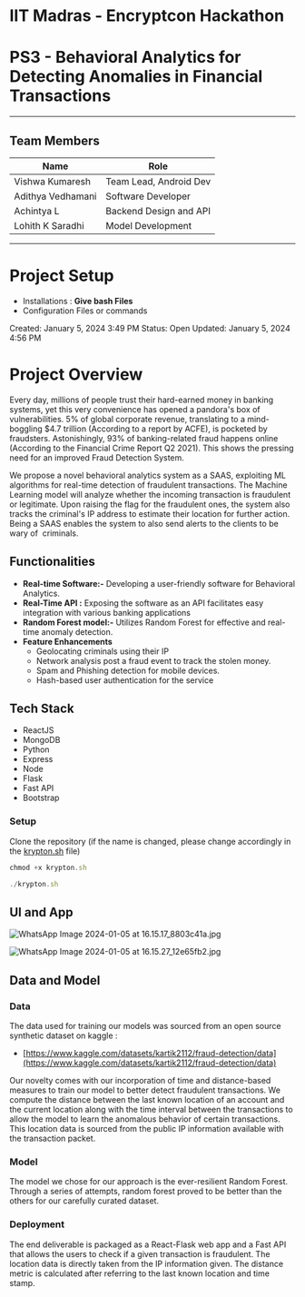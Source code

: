 # IIT Madras - Encryptcon Hackathon
# PS3 - Behavioral Analytics for Detecting Anomalies in Financial Transactions
***
## Team Members
| Name              | Role                  |
|-------------------|-----------------------|
| Vishwa Kumaresh   | Team Lead, Android Dev |
| Adithya Vedhamani | Software Developer    |
| Achintya L        | Backend Design and API |
| Lohith K Saradhi  | Model Development     |
***
# Project Setup
- Installations :  **Give bash Files**
- Configuration Files or commands


Created: January 5, 2024 3:49 PM
Status: Open
Updated: January 5, 2024 4:56 PM

### 

# Project Overview

Every day, millions of people trust their hard-earned money in banking systems, yet this very convenience has opened a pandora's box of vulnerabilities. 5% of global corporate revenue, translating to a mind-boggling $4.7 trillion (According to a report by ACFE), is pocketed by fraudsters. Astonishingly, 93% of banking-related fraud happens online (According to the Financial Crime Report Q2 2021). This shows the pressing need for an improved Fraud Detection System.

We propose a novel behavioral analytics system as a SAAS, exploiting ML algorithms for real-time detection of fraudulent transactions. The Machine Learning model will analyze whether the incoming transaction is fraudulent or legitimate. Upon raising the flag for the fraudulent ones, the system also tracks the criminal's IP address to estimate their location for further action. Being a SAAS enables the system to also send alerts to the clients to be wary of  criminals.

## Functionalities

- **Real-time Software:-** Developing a user-friendly software for Behavioral Analytics.
- **Real-Time API :**  Exposing the software as an API facilitates easy integration with various banking applications
- **Random Forest  model:-** Utilizes Random Forest for effective and real-time anomaly detection.
- **Feature Enhancements**
    - Geolocating criminals using their IP
    - Network analysis post a fraud event to track the stolen money.
    - Spam and Phishing detection for mobile devices.
    - Hash-based user authentication for the service

## Tech Stack

- ReactJS
- MongoDB
- Python
- Express
- Node
- Flask
- Fast API
- Bootstrap

### Setup

Clone the repository (if the name is changed, please change accordingly in the [krypton.sh](http://krypton.sh) file)

```jsx
chmod +x krypton.sh

./krypton.sh
```

## UI and App

![WhatsApp Image 2024-01-05 at 16.15.17_8803c41a.jpg](Documentation%209d9d574cefb5468883bd5702fb40d855/WhatsApp_Image_2024-01-05_at_16.15.17_8803c41a.jpg)

![WhatsApp Image 2024-01-05 at 16.15.27_12e65fb2.jpg](Documentation%209d9d574cefb5468883bd5702fb40d855/WhatsApp_Image_2024-01-05_at_16.15.27_12e65fb2.jpg)

## Data and Model

### Data

The data used for training our models was sourced from an open source synthetic dataset on kaggle : 

- [https://www.kaggle.com/datasets/kartik2112/fraud-detection/data](https://www.kaggle.com/datasets/kartik2112/fraud-detection/data)

Our novelty comes with our incorporation of time and distance-based measures to train our model to better detect fraudulent transactions. We compute the distance between the last known location of an account and the current location along with the time interval between the transactions to allow the model to learn the anomalous behavior of certain transactions. This location data is sourced from the public IP information available with the transaction packet. 

### Model

The model we chose for our approach is the ever-resilient Random Forest. Through a series of attempts, random forest proved to be better than the others for our carefully curated dataset.

### Deployment

The end deliverable is packaged as a React-Flask web app and a Fast API that allows the users to check if a given transaction is fraudulent. The location data is directly taken from the IP information given. The distance metric is calculated after referring to the last known location and time stamp.




